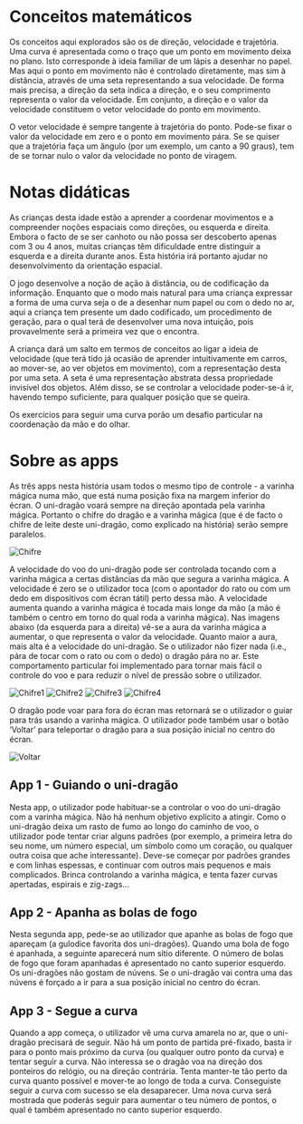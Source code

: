 # Conceitos matemáticos
Os conceitos aqui explorados são os de direção, velocidade e trajetória. Uma curva é apresentada como o traço que um ponto em movimento deixa no plano. Isto corresponde à ideia familiar de um lápis a desenhar no papel. Mas aqui o ponto em movimento não é controlado diretamente, mas sim à distância, através de uma seta representando a sua velocidade. De forma mais precisa, a direção da seta indica a direção, e o seu comprimento
representa o valor da velocidade. Em conjunto, a direção e o valor da velocidade constituem o vetor velocidade do ponto em movimento.

O vetor velocidade é sempre tangente à trajetória do ponto. Pode-se fixar o valor da velocidade em zero e o ponto em movimento pára. Se se quiser que a trajetória faça um ângulo (por um exemplo, um canto a 90 graus), tem de se tornar nulo o valor da velocidade no ponto de viragem.

# Notas didáticas
As crianças desta idade estão a aprender a coordenar movimentos e a compreender noções espaciais como direções, ou esquerda e direita. Embora o facto de se ser canhoto ou não possa ser descoberto apenas com 3 ou 4 anos, muitas crianças têm dificuldade entre distinguir a esquerda e a direita durante anos. Esta história irá portanto ajudar no desenvolvimento da orientação espacial.

O jogo desenvolve a noção de ação à distância, ou de codificação da informação. Enquanto que o modo mais natural para uma criança expressar a forma de uma curva seja o de a desenhar num papel ou com o dedo no ar, aqui a criança tem presente um dado codificado, um procedimento de geração, para o qual terá de desenvolver uma nova intuição, pois provavelmente será a primeira vez que o encontra.

A criança dará um salto em termos de conceitos ao ligar a ideia de velocidade (que terá tido já ocasião de aprender intuitivamente em carros, ao mover-se, ao ver objetos em movimento), com a representação desta por uma seta. A seta é uma representação abstrata dessa propriedade invisível dos objetos. Além disso, se se controlar a velocidade poder-se-á ir, havendo tempo suficiente, para qualquer posição que se queira.

Os exercícios para seguir uma curva porão um desafio particular na coordenação da mão e do olhar.

# Sobre as apps

As três apps nesta história usam todos o mesmo tipo de controle - a varinha mágica numa mão, que está numa posição fixa na margem inferior do écran. O uni-dragão voará sempre na direção apontada pela varinha mágica. Portanto o chifre do dragão e a varinha mágica (que é de facto o chifre de leite deste uni-dragão, como explicado na história) serão sempre paralelos.

![Chifre](/stories/fire-1/img/_align-center_/horn.png)

A velocidade do voo do uni-dragão pode ser controlada tocando com a varinha mágica a certas distâncias da mão que segura a varinha mágica. A velocidade é zero se o utilizador toca  (com o apontador do rato ou com um dedo em dispositivos com écran tátil) perto dessa mão. A velocidade aumenta quando a varinha mágica é tocada mais longe da mão (a mão é também o centro em torno do qual roda a varinha mágica). Nas imagens abaixo (da esquerda para a direita) vê-se a aura da varinha mágica a aumentar, o que representa o valor da velocidade. Quanto maior a aura, mais alta é a velocidade do uni-dragão. Se o utilizador não fizer nada (i.e., pára de tocar com o rato ou com o dedo) o dragão pára no ar. Este comportamento particular foi implementado para tornar mais fácil o controle do voo e para reduzir o nível de pressão sobre o utilizador.

![Chifre1](/stories/fire-1/img/horn1.png)
![Chifre2](/stories/fire-1/img/horn2.png)
![Chifre3](/stories/fire-1/img/horn3.png)
![Chifre4](/stories/fire-1/img/horn4.png)

O dragão pode voar para fora do écran mas retornará se o utilizador o guiar para trás usando a varinha mágica. O utilizador pode também usar o botão ‘Voltar’ para teleportar o dragão para a sua posição inicial no centro do écran.

![Voltar](/stories/fire-1/img/_align-center_/voltar.jpg)

## App 1 - Guiando o uni-dragão

Nesta app, o utilizador pode habituar-se a controlar o voo do uni-dragão com a varinha mágica. Não há nenhum objetivo explícito a atingir. Como o uni-dragão deixa um rasto de fumo ao longo do caminho de voo, o utilizador pode tentar criar alguns padrões (por exemplo, a primeira letra do seu nome, um número especial, um símbolo como um coração, ou qualquer outra coisa que ache interessante). Deve-se começar por padrões grandes e com linhas espessas, e continuar com outros mais pequenos e mais complicados. Brinca controlando a varinha mágica, e tenta fazer curvas apertadas, espirais e zig-zags...

## App 2 - Apanha as bolas de fogo
Nesta segunda app, pede-se ao utilizador que apanhe as bolas de fogo que apareçam (a gulodice favorita dos uni-dragões). Quando uma bola de fogo é apanhada, a seguinte aparecerá num sítio diferente. O número de bolas de fogo que foram apanhadas é apresentado no canto superior esquerdo. Os uni-dragões não gostam de núvens. Se o uni-dragão vai contra uma das núvens é forçado a ir para a sua posição inicial no centro do écran.

## App 3 - Segue a curva

Quando a app começa, o utilizador vê uma curva amarela no ar, que o uni-dragão precisará de seguir. Não há um ponto de partida pré-fixado, basta ir para o ponto mais próximo da curva (ou qualquer outro ponto da curva) e tentar seguir a curva. Não interessa se o dragão voa na direção dos ponteiros do relógio, ou na direção contrária. Tenta manter-te tão perto da curva quanto possível e mover-te ao longo de toda a curva. Conseguiste seguir a curva com sucesso se ela desaparecer. Uma nova curva será mostrada que poderás seguir para aumentar o teu número de pontos, o qual é também apresentado no canto superior esquerdo.

